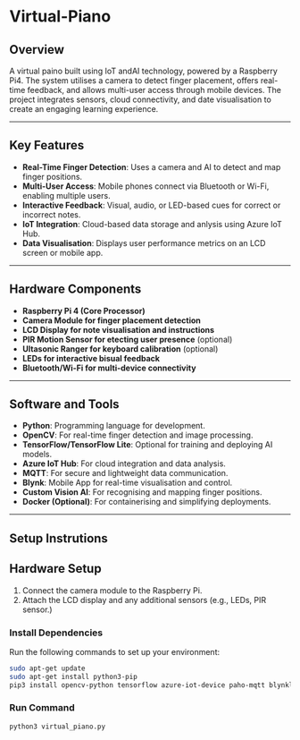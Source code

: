 # Virtual-Piano

## Overview
A virtual paino built using IoT andAI technology, powered by a Raspberry Pi4. The system utilises a camera to detect finger placement, offers real-time feedback, and allows multi-user access through mobile devices. The project integrates sensors, cloud connectivity, and date visualisation to create an engaging learning experience.

---

## Key Features
- **Real-Time Finger Detection**: Uses a camera and AI to detect and map finger positions.
- **Multi-User Access**: Mobile phones connect via Bluetooth or Wi-Fi, enabling multiple users.
- **Interactive Feedback**: Visual, audio, or LED-based cues for correct or incorrect notes.
- **IoT Integration**: Cloud-based data storage and anlysis using Azure IoT Hub.
- **Data Visualisation**: Displays user performance metrics on an LCD screen or mobile app.

---

## Hardware Components
- **Raspberry Pi 4 (Core Processor)**
- **Camera Module for finger placement detection**
- **LCD Display for note visualisation and instructions**
- **PIR Motion Sensor for etecting user presence** (optional)
- **Ultasonic Ranger for keyboard calibration** (optional)
- **LEDs for interactive bisual feedback**
- **Bluetooth/Wi-Fi for multi-device connectivity**

---

## Software and Tools
- **Python**: Programming language for development.
- **OpenCV**: For real-time finger detection and image processing.
- **TensorFlow/TensorFlow Lite**: Optional for training and deploying AI models.
- **Azure IoT Hub**: For cloud integration and data analysis.
- **MQTT**: For secure and lightweight data communication.
- **Blynk**: Mobile App for real-time visualisation and control.
- **Custom Vision AI**: For recognising and mapping finger positions.
- **Docker (Optional)**: For containerising and simplifying deployments.

---

## Setup Instrutions

## Hardware Setup
1. Connect the camera module to the Raspberry Pi.
2. Attach the LCD display and any additional sensors (e.g., LEDs, PIR sensor.)

### Install Dependencies
Run the following commands to set up your environment:
```bash
sudo apt-get update
sudo apt-get install python3-pip
pip3 install opencv-python tensorflow azure-iot-device paho-mqtt blynklib
```
### Run Command
```bash
python3 virtual_piano.py
```

